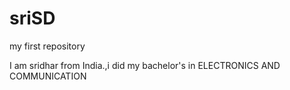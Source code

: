 # sriSD

my first repository

I am sridhar
 from India.,i did my bachelor's in ELECTRONICS AND COMMUNICATION

